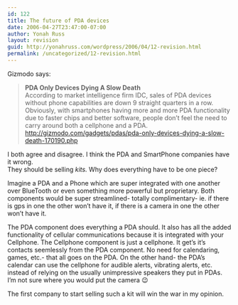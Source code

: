 ```yaml
---
id: 122
title: The future of PDA devices
date: 2006-04-27T23:47:00-07:00
author: Yonah Russ
layout: revision
guid: http://yonahruss.com/wordpress/2006/04/12-revision.html
permalink: /uncategorized/12-revision.html
---
```

Gizmodo says:  
<span style="font-weight: bold;"></span>

> <span style="font-weight: bold;">PDA Only Devices Dying A Slow Death</span>  
> According to market intelligence firm IDC, sales of PDA devices without phone capabilities are down 9 straight quarters in a row. Obviously, with smartphones having more and more PDA functionality due to faster chips and better software, people don’t feel the need to carry around both a cellphone and a PDA.  
> <http://gizmodo.com/gadgets/pdas/pda-only-devices-dying-a-slow-death-170190.php>

I both agree and disagree. I think the PDA and SmartPhone companies have it wrong.  
They should be selling <span style="font-style: italic;">kits. </span>Why does everything have to be one piece?

Imagine a PDA and a Phone which are super integrated with one another over BlueTooth or even something more powerful but proprietary. Both components would be super streamlined- totally complimentary- ie. if there is gps in one the other won&#8217;t have it, if there is a camera in one the other won&#8217;t have it.

The PDA component does everything a PDA should. It also has all the added functionality of cellular communications because it is integrated with your Cellphone. The Cellphone component is just a cellphone. It get&#8217;s it&#8217;s contacts seemlessly from the PDA component. No need for calendaring, games, etc.- that all goes on the PDA. On the other hand- the PDA&#8217;s calendar can use the cellphone for audible alerts, vibrating alerts, etc. instead of relying on the usually unimpressive speakers they put in PDAs. I&#8217;m not sure where you would put the camera 😉

The first company to start selling such a kit will win the war in my opinion.